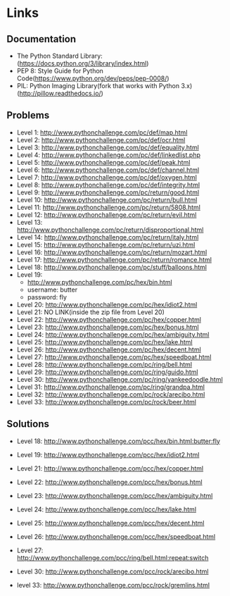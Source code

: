 Links
=====


Documentation
-------------------

- The Python Standard Library: (https://docs.python.org/3/library/index.html)
- PEP 8: Style Guide for Python Code(https://www.python.org/dev/peps/pep-0008/)
- PIL: Python Imaging Library(fork that works with Python 3.x) (http://pillow.readthedocs.io/)


Problems
--------

- Level 1: http://www.pythonchallenge.com/pc/def/map.html
- Level 2: http://www.pythonchallenge.com/pc/def/ocr.html
- Level 3: http://www.pythonchallenge.com/pc/def/equality.html
- Level 4: http://www.pythonchallenge.com/pc/def/linkedlist.php
- Level 5: http://www.pythonchallenge.com/pc/def/peak.html
- Level 6: http://www.pythonchallenge.com/pc/def/channel.html
- Level 7: http://www.pythonchallenge.com/pc/def/oxygen.html
- Level 8: http://www.pythonchallenge.com/pc/def/integrity.html
- Level 9: http://www.pythonchallenge.com/pc/return/good.html
- Level 10: http://www.pythonchallenge.com/pc/return/bull.html
- Level 11: http://www.pythonchallenge.com/pc/return/5808.html
- Level 12: http://www.pythonchallenge.com/pc/return/evil.html
- Level 13: http://www.pythonchallenge.com/pc/return/disproportional.html
- Level 14: http://www.pythonchallenge.com/pc/return/italy.html
- Level 15: http://www.pythonchallenge.com/pc/return/uzi.html
- Level 16: http://www.pythonchallenge.com/pc/return/mozart.html
- Level 17: http://www.pythonchallenge.com/pc/return/romance.html
- Level 18: http://www.pythonchallenge.com/pc/stuff/balloons.html
- Level 19: 
    - http://www.pythonchallenge.com/pc/hex/bin.html        
    - username: butter
    - password: fly
- Level 20: http://www.pythonchallenge.com/pc/hex/idiot2.html
- Level 21: NO LINK(inside the zip file from Level 20)
- Level 22: http://www.pythonchallenge.com/pc/hex/copper.html
- Level 23: http://www.pythonchallenge.com/pc/hex/bonus.html
- Level 24: http://www.pythonchallenge.com/pc/hex/ambiguity.html
- Level 25: http://www.pythonchallenge.com/pc/hex/lake.html
- Level 26: http://www.pythonchallenge.com/pc/hex/decent.html
- Level 27: http://www.pythonchallenge.com/pc/hex/speedboat.html
- Level 28: http://www.pythonchallenge.com/pc/ring/bell.html
- Level 29: http://www.pythonchallenge.com/pc/ring/guido.html
- Level 30: http://www.pythonchallenge.com/pc/ring/yankeedoodle.html
- Level 31: http://www.pythonchallenge.com/pc/ring/grandpa.html
- Level 32: http://www.pythonchallenge.com/pc/rock/arecibo.html
- Level 33: http://www.pythonchallenge.com/pc/rock/beer.html



Solutions
---------

- Level 18: http://www.pythonchallenge.com/pcc/hex/bin.html:butter:fly
- Level 19: http://www.pythonchallenge.com/pcc/hex/idiot2.html

- Level 21: http://www.pythonchallenge.com/pcc/hex/copper.html
- Level 22: http://www.pythonchallenge.com/pcc/hex/bonus.html
- Level 23: http://www.pythonchallenge.com/pcc/hex/ambiguity.html
- Level 24: http://www.pythonchallenge.com/pcc/hex/lake.html
- Level 25: http://www.pythonchallenge.com/pcc/hex/decent.html
- Level 26: http://www.pythonchallenge.com/pcc/hex/speedboat.html
- Level 27: http://www.pythonchallenge.com/pcc/ring/bell.html:repeat:switch

- Level 30: http://www.pythonchallenge.com/pcc/rock/arecibo.html
- level 33: http://www.pythonchallenge.com/pcc/rock/gremlins.html




